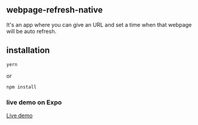 ## webpage-refresh-native

It's an app where you can give an URL and set a time when that webpage will be auto refresh.

## installation

```
yern
```

or

```
npm install
```

### live demo on Expo

[Live demo](https://expo.io/@coderkhalid/auto-reload)